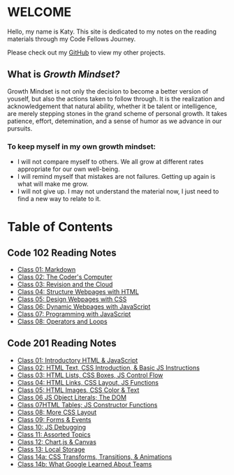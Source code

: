 # WELCOME
Hello, my name is Katy. This site is dedicated to my notes on the reading materials through my Code Fellows Journey. 

Please check out my [GitHub](https://github.com/KatyRoffe) to view my other projects. 

## What is *Growth Mindset?*
Growth Mindset is not only the decision to become a better version of youself, but also the actions taken to follow through. It is the realization and acknowledgement that natural ability, whether it be talent or intelligence, are merely stepping stones in the grand scheme of personal growth. It takes patience, effort, detemination, and a sense of humor as we advance in our pursuits. 

### To keep myself in my own growth mindset:
* I will not compare myself to others. We all grow at different rates appropriate for our own well-being. 
* I will remind myself that mistakes are not failures. Getting up again is what will make me grow. 
* I will not give up. I may not understand the material now, I just need to find a new way to relate to it. 

# Table of Contents

## Code 102 Reading Notes
* [Class 01: Markdown](https://katyroffe.github.io/reading-notes/markdown-notes)
* [Class 02: The Coder's Computer](https://katyroffe.github.io/reading-notes/computer-notes)
* [Class 03: Revision and the Cloud](https://katyroffe.github.io/reading-notes/revisions-and-cloud-notes)
* [Class 04: Structure Webpages with HTML](https://katyroffe.github.io/reading-notes/html-reading-notes)
* [Class 05: Design Webpages with CSS](https://katyroffe.github.io/reading-notes/css-design-notes)
* [Class 06: Dynamic Webpages with JavaScript](https://katyroffe.github.io/reading-notes/dynamic-javascript)
* [Class 07: Programming with JavaScript](https://katyroffe.github.io/reading-notes/programming-with-javascript)
* [Class 08: Operators and Loops](https://katyroffe.github.io/reading-notes/operators-and-loops)

## Code 201 Reading Notes
* [Class 01: Introductory HTML & JavaScript](https://katyroffe.github.io/reading-notes/class-01)
* [Class 02: HTML Text, CSS Introduction, & Basic JS Instructions](https://katyroffe.github.io/reading-notes/class-02)
* [Class 03: HTML Lists, CSS Boxes, JS Control Flow](https://katyroffe.github.io/reading-notes/class-03)
* [Class 04: HTML Links, CSS Layout, JS Functions](https://katyroffe.github.io/reading-notes/class-04)
* [Class 05: HTML Images, CSS Color & Text](https://katyroffe.github.io/reading-notes/class-05)
* [Class 06 JS Object Literals; The DOM](https://katyroffe.github.io/reading-notes/class-06)
* [Class 07HTML Tables; JS Constructor Functions](https://katyroffe.github.io/reading-notes/class-07)
* [Class 08: More CSS Layout](https://katyroffe.github.io/reading-notes/class-08)
* [Class 09: Forms & Events](https://katyroffe.github.io/reading-notes/class-09)
* [Class 10: JS Debugging](https://katyroffe.github.io/reading-notes/class-10)
* [Class 11: Assorted Topics](https://katyroffe.github.io/reading-notes/class-11)
* [Class 12: Chart.js & Canvas](https://katyroffe.github.io/reading-notes/class-12)
* [Class 13: Local Storage](https://katyroffe.github.io/reading-notes/class-13)
* [Class 14a: CSS Transforms, Transitions, & Animations](https://katyroffe.github.io/reading-notes/class-14a)
* [Class 14b: What Google Learned About Teams](https://katyroffe.github.io/reading-notes/class-14b)